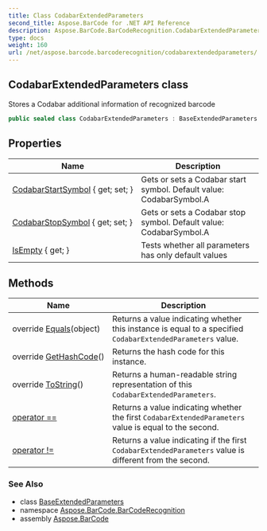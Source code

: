 ```yaml
---
title: Class CodabarExtendedParameters
second_title: Aspose.BarCode for .NET API Reference
description: Aspose.BarCode.BarCodeRecognition.CodabarExtendedParameters class. Stores a Codabar additional information of recognized barcode
type: docs
weight: 160
url: /net/aspose.barcode.barcoderecognition/codabarextendedparameters/
---
```

## CodabarExtendedParameters class

Stores a Codabar additional information of recognized barcode

```csharp
public sealed class CodabarExtendedParameters : BaseExtendedParameters
```

## Properties

| Name | Description |
| --- | --- |
| [CodabarStartSymbol](../../aspose.barcode.barcoderecognition/codabarextendedparameters/codabarstartsymbol/) { get; set; } | Gets or sets a Codabar start symbol. Default value: CodabarSymbol.A |
| [CodabarStopSymbol](../../aspose.barcode.barcoderecognition/codabarextendedparameters/codabarstopsymbol/) { get; set; } | Gets or sets a Codabar stop symbol. Default value: CodabarSymbol.A |
| [IsEmpty](../../aspose.barcode.barcoderecognition/baseextendedparameters/isempty/) { get; } | Tests whether all parameters has only default values |

## Methods

| Name | Description |
| --- | --- |
| override [Equals](../../aspose.barcode.barcoderecognition/codabarextendedparameters/equals/)(object) | Returns a value indicating whether this instance is equal to a specified `CodabarExtendedParameters` value. |
| override [GetHashCode](../../aspose.barcode.barcoderecognition/codabarextendedparameters/gethashcode/)() | Returns the hash code for this instance. |
| override [ToString](../../aspose.barcode.barcoderecognition/codabarextendedparameters/tostring/)() | Returns a human-readable string representation of this `CodabarExtendedParameters`. |
| [operator ==](../../aspose.barcode.barcoderecognition/codabarextendedparameters/op_equality/) | Returns a value indicating whether the first `CodabarExtendedParameters` value is equal to the second. |
| [operator !=](../../aspose.barcode.barcoderecognition/codabarextendedparameters/op_inequality/) | Returns a value indicating if the first `CodabarExtendedParameters` value is different from the second. |

### See Also

* class [BaseExtendedParameters](../baseextendedparameters/)
* namespace [Aspose.BarCode.BarCodeRecognition](../../aspose.barcode.barcoderecognition/)
* assembly [Aspose.BarCode](../../)


